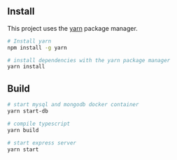 ## Install
This project uses the [yarn](https://yarnpkg.com/) package manager.

```bash
# Install yarn
npm install -g yarn

# install dependencies with the yarn package manager
yarn install
```

## Build

```bash
# start mysql and mongodb docker container
yarn start-db 

# compile typescript
yarn build

# start express server
yarn start
```
